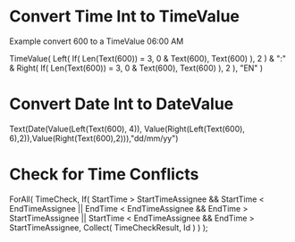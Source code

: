 # Convert Time Int to TimeValue

Example convert 600 to a TimeValue 06:00 AM

TimeValue(
    Left(
        If(
            Len(Text(600)) = 3,
            0 & Text(600),
            Text(600)
        ),
        2
    ) & ":" & Right(
        If(
            Len(Text(600)) = 3,
            0 & Text(600),
            Text(600)
        ),
        2
    ),
    "EN"
)

# Convert Date Int to DateValue

Text(Date(Value(Left(Text(600), 4)), Value(Right(Left(Text(600), 6),2)),Value(Right(Text(600),2))),"dd/mm/yy")

# Check for Time Conflicts

ForAll(
    TimeCheck,
    If(
        StartTime > StartTimeAssignee && StartTime < EndTimeAssignee || EndTime < EndTimeAssignee && EndTime > StartTimeAssignee || StartTime < EndTimeAssignee && EndTime > StartTimeAssignee,
        Collect(
            TimeCheckResult,
            Id
        )
    )
);
